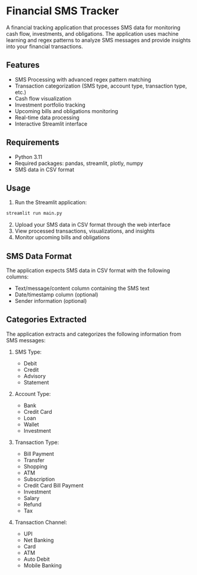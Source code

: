 # Financial SMS Tracker

A financial tracking application that processes SMS data for monitoring cash flow, investments, and obligations. The application uses machine learning and regex patterns to analyze SMS messages and provide insights into your financial transactions.

## Features

- SMS Processing with advanced regex pattern matching
- Transaction categorization (SMS type, account type, transaction type, etc.)
- Cash flow visualization
- Investment portfolio tracking
- Upcoming bills and obligations monitoring
- Real-time data processing
- Interactive Streamlit interface

## Requirements

- Python 3.11
- Required packages: pandas, streamlit, plotly, numpy
- SMS data in CSV format

## Usage

1. Run the Streamlit application:
```bash
streamlit run main.py
```

2. Upload your SMS data in CSV format through the web interface
3. View processed transactions, visualizations, and insights
4. Monitor upcoming bills and obligations

## SMS Data Format

The application expects SMS data in CSV format with the following columns:
- Text/message/content column containing the SMS text
- Date/timestamp column (optional)
- Sender information (optional)

## Categories Extracted

The application extracts and categorizes the following information from SMS messages:

1. SMS Type:
   - Debit
   - Credit
   - Advisory
   - Statement

2. Account Type:
   - Bank
   - Credit Card
   - Loan
   - Wallet
   - Investment

3. Transaction Type:
   - Bill Payment
   - Transfer
   - Shopping
   - ATM
   - Subscription
   - Credit Card Bill Payment
   - Investment
   - Salary
   - Refund
   - Tax

4. Transaction Channel:
   - UPI
   - Net Banking
   - Card
   - ATM
   - Auto Debit
   - Mobile Banking
